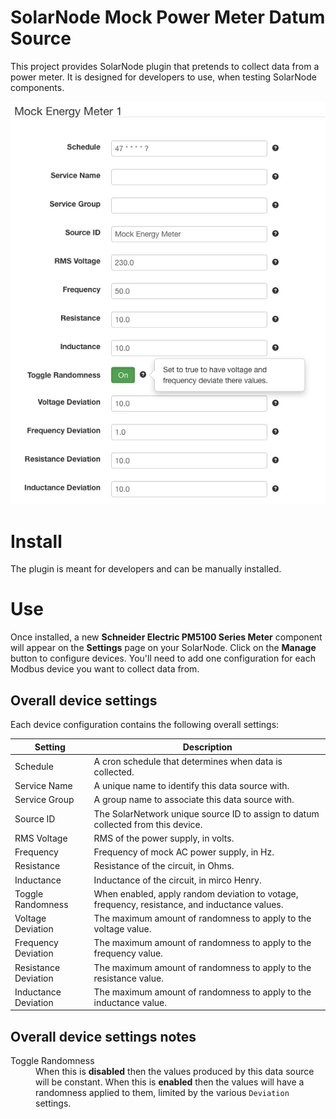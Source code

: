 # SolarNode Mock Power Meter Datum Source

This project provides SolarNode plugin that pretends to collect data from 
a power meter. It is designed for developers to use, when testing SolarNode
components.

![settings](docs/solarnode-mock-energymeter-device-settings.png)

# Install

The plugin is meant for developers and can be manually installed.

# Use

Once installed, a new **Schneider Electric PM5100 Series Meter** component will
appear on the **Settings** page on your SolarNode. Click on the **Manage**
button to configure devices. You'll need to add one configuration for each
Modbus device you want to collect data from.

## Overall device settings

Each device configuration contains the following overall settings:

| Setting              | Description |
|----------------------|-------------|
| Schedule             | A cron schedule that determines when data is collected. |
| Service Name         | A unique name to identify this data source with. |
| Service Group        | A group name to associate this data source with. |
| Source ID            | The SolarNetwork unique source ID to assign to datum collected from this device. |
| RMS Voltage          | RMS of the power supply, in volts. |
| Frequency            | Frequency of mock AC power supply, in Hz. |
| Resistance           | Resistance of the circuit, in Ohms. |
| Inductance           | Inductance of the circuit, in mirco Henry. |
| Toggle Randomness    | When enabled, apply random deviation to votage, frequency, resistance, and inductance values. |
| Voltage Deviation    | The maximum amount of randomness to apply to the voltage value. |
| Frequency Deviation  | The maximum amount of randomness to apply to the frequency value. |
| Resistance Deviation | The maximum amount of randomness to apply to the resistance value. |
| Inductance Deviation | The maximum amount of randomness to apply to the inductance value. |


## Overall device settings notes

<dl>
	<dt>Toggle Randomness</dt>
	<dd>When this is <b>disabled</b> then the values produced by this data source will be constant.
	    When this is <b>enabled</b> then the values will have a randomness applied to them, limited
	    by the various <code>Deviation</code> settings.</dd>
</dl>
